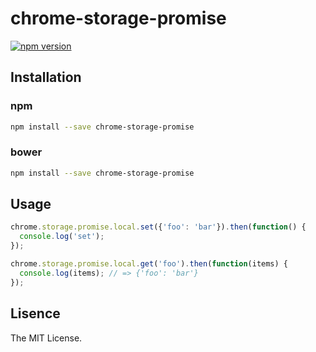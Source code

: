chrome-storage-promise
======================

[![npm version](https://badge.fury.io/js/chrome-storage-promise.svg)](http://badge.fury.io/js/chrome-storage-promise)

## Installation

### npm

```bash
npm install --save chrome-storage-promise
```

### bower

```bash
npm install --save chrome-storage-promise
```

## Usage

```js
chrome.storage.promise.local.set({'foo': 'bar'}).then(function() {
  console.log('set');
});

chrome.storage.promise.local.get('foo').then(function(items) {
  console.log(items); // => {'foo': 'bar'}
});
```

## Lisence

The MIT License.
